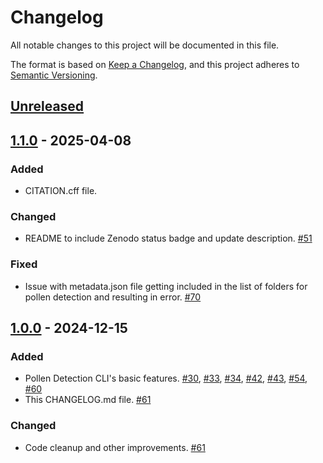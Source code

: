 # Changelog

All notable changes to this project will be documented in this file.

The format is based on [Keep a Changelog](https://keepachangelog.com/en/1.1.0/),
and this project adheres to [Semantic Versioning](https://semver.org/spec/v2.0.0.html).

## [Unreleased]

## [1.1.0] - 2025-04-08

### Added
- CITATION.cff file.

### Changed
- README to include Zenodo status badge and update description. [#51](https://github.com/paleopollen/palyim-issues/issues/61)

### Fixed
- Issue with metadata.json file getting included in the list of folders for pollen detection and resulting in error. [#70](https://github.com/paleopollen/palyim-issues/issues/70)

## [1.0.0] - 2024-12-15

### Added
- Pollen Detection CLI's basic features. [#30](https://github.com/paleopollen/palyim-issues/issues/30), [#33](https://github.com/paleopollen/palyim-issues/issues/33), [#34](https://github.com/paleopollen/palyim-issues/issues/34), [#42](https://github.com/paleopollen/palyim-issues/issues/42), [#43](https://github.com/paleopollen/palyim-issues/issues/43), [#54](https://github.com/paleopollen/palyim-issues/issues/54), [#60](https://github.com/paleopollen/palyim-issues/issues/60) 
- This CHANGELOG.md file. [#61](https://github.com/paleopollen/palyim-issues/issues/61)

### Changed
- Code cleanup and other improvements. [#61](https://github.com/paleopollen/palyim-issues/issues/61)

[unreleased]: https://github.com/paleopollen/pollen-detection-cli/compare/v1.1.0...HEAD
[1.1.0]: https://github.com/paleopollen/pollen-detection-cli/compare/v1.0.0...v1.1.0
[1.0.0]: https://github.com/paleopollen/pollen-detection-cli/releases/tag/v1.0.0
